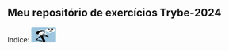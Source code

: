 ## Meu repositório de exercícios Trybe-2024

Indice: <img src="Importante/img/indice1.jpg" width="50" height="30">